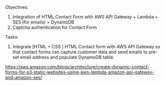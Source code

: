 Objectives:

1. Integration of HTML Contact Form with AWS API Gateway + Lambda + SES (for emails) + DynamoDB
2. Captcha authentication for Contact Form

Tasks:

1. Integrate [HTML + CSS ] HTML Contact form with AWS API Gateway so that contact forms can capture customer data and send emails to pre-set email address and populate DynamoDB table. 

https://aws.amazon.com/blogs/architecture/create-dynamic-contact-forms-for-s3-static-websites-using-aws-lambda-amazon-api-gateway-and-amazon-ses/

